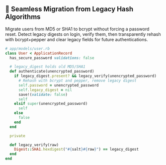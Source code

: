 ## 🔄 Seamless Migration from Legacy Hash Algorithms

Migrate users from MD5 or SHA1 to bcrypt without forcing a password reset. Detect legacy digests on login, verify them, then transparently rehash with bcrypt+pepper and clear legacy fields for future authentications.

```ruby
# app/models/user.rb
class User < ApplicationRecord
  has_secure_password validations: false

  # legacy_digest holds old MD5/SHA1
  def authenticate(unencrypted_password)
    if legacy_digest.present? && legacy_verify(unencrypted_password)
      # Rehash with bcrypt and pepper, remove legacy digest
      self.password = unencrypted_password
      self.legacy_digest = nil
      save!(validate: false)
      self
    elsif super(unencrypted_password)
      self
    else
      false
    end
  end

  private

  def legacy_verify(raw)
    Digest::SHA1.hexdigest("#{salt}#{raw}") == legacy_digest
  end
end
```